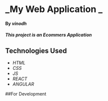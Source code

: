 # _My Web Application _

#### By _**vinodh**_

#### _This project is an Ecommers Application_

## Technologies Used

* _HTML_
* _CSS_
* _JS_
* _REACT_
* _ANGULAR_

##For Development
